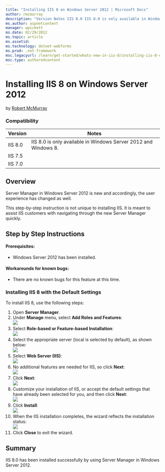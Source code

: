 ```yaml
---
title: "Installing IIS 8 on Windows Server 2012 | Microsoft Docs"
author: rmcmurray
description: "Version Notes IIS 8.0 IIS 8.0 is only available in Windows Server 2012 and Windows 8. IIS 7.5 IIS 7.0 Contents Overview Step by Step Instructions Summary Ove..."
ms.author: aspnetcontent
manager: wpickett
ms.date: 02/29/2012
ms.topic: article
ms.assetid: 
ms.technology: dotnet-webforms
ms.prod: .net-framework
msc.legacyurl: /learn/get-started/whats-new-in-iis-8/installing-iis-8-on-windows-server-2012
msc.type: authoredcontent
---
```

Installing IIS 8 on Windows Server 2012
====================
by [Robert McMurray](https://github.com/rmcmurray)

### Compatibility


| Version | Notes |
| --- | --- |
| IIS 8.0 | IIS 8.0 is only available in Windows Server 2012 and Windows 8. |
| IIS 7.5 |
| IIS 7.0 |


<a id="TOC301258515"></a>

## Overview

Server Manager in Windows Server 2012 is new and accordingly, the user experience has changed as well.

This step-by-step instruction is not unique to installing IIS. It is meant to assist IIS customers with navigating through the new Server Manager quickly.

<a id="TOC301258517"></a>

## Step by Step Instructions

#### Prerequisites:

- Windows Server 2012 has been installed.

#### Workarounds for known bugs:

- There are no known bugs for this feature at this time.

### Installing IIS 8 with the Default Settings

To install IIS 8, use the following steps:

1. Open **Server Manager**.
2. Under **Manage** menu, select **Add Roles and Features**:  
    [![](installing-iis-8-on-windows-server-2012/_static/image3.png)](installing-iis-8-on-windows-server-2012/_static/image1.png)
3. Select **Role-based or Feature-based Installation**:  
    [![](installing-iis-8-on-windows-server-2012/_static/image7.png)](installing-iis-8-on-windows-server-2012/_static/image5.png)
4. Select the appropriate server (local is selected by default), as shown below:  
    [![](installing-iis-8-on-windows-server-2012/_static/image11.png)](installing-iis-8-on-windows-server-2012/_static/image9.png)
5. Select **Web Server (IIS)**:  
    [![](installing-iis-8-on-windows-server-2012/_static/image15.png)](installing-iis-8-on-windows-server-2012/_static/image13.png)
6. No additional features are needed for IIS, so click **Next**:  
    [![](installing-iis-8-on-windows-server-2012/_static/image19.png)](installing-iis-8-on-windows-server-2012/_static/image17.png)
7. Click **Next**:  
    [![](installing-iis-8-on-windows-server-2012/_static/image23.png)](installing-iis-8-on-windows-server-2012/_static/image21.png)
8. Customize your installation of IIS, or accept the default settings that have already been selected for you, and then click **Next**:  
    [![](installing-iis-8-on-windows-server-2012/_static/image27.png)](installing-iis-8-on-windows-server-2012/_static/image25.png)
9. Click **Install**:  
    [![](installing-iis-8-on-windows-server-2012/_static/image31.png)](installing-iis-8-on-windows-server-2012/_static/image29.png)
10. When the IIS installation completes, the wizard reflects the installation status:  
    [![](installing-iis-8-on-windows-server-2012/_static/image35.png)](installing-iis-8-on-windows-server-2012/_static/image33.png)
11. Click **Close** to exit the wizard.

<a id="TOC301258518"></a>

## Summary

IIS 8.0 has been installed successfully by using Server Manager in Windows Server 2012.